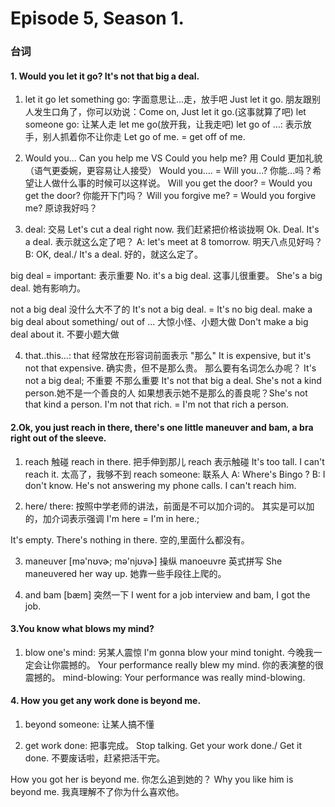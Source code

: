 # Episode 5, Season 1.

### 台词

#### 1. Would you let it go? It's not that big a deal.

1. let it go
let something go: 字面意思让...走，放手吧 Just let it go.
朋友跟别人发生口角了，你可以劝说：Come on, Just let it go.(这事就算了吧)
let someone go: 让某人走 let me go(放开我，让我走吧)
let go of ...: 表示放手，别人抓着你不让你走 Let go of me. = get off of me.

2. Would you...
Can you help me VS Could you help me? 用 Could 更加礼貌（语气更委婉，更容易让人接受）
Would you.... = Will you...? 你能...吗？希望让人做什么事的时候可以这样说。
Will you get the door? = Would you get the door? 你能开下门吗？
Will you forgive me? = Would you forgive me? 原谅我好吗？

3. deal: 交易
Let's cut a deal right now. 我们赶紧把价格谈拢啊
Ok. Deal. It's a deal. 表示就这么定了吧？
A: let's meet at 8 tomorrow. 明天八点见好吗？
B: OK, deal./ It's a deal. 好的，就这么定了。

big deal = important: 表示重要
No. it's a big deal. 这事儿很重要。
She's a big deal. 她有影响力。

not a big deal 没什么大不了的
It's not a big deal. = It's no big deal.
make a big deal about something/ out of ... 大惊小怪、小题大做
Don't make a big deal about it. 不要小题大做

4. that..this...:
that 经常放在形容词前面表示 "那么"
It is expensive, but it's not that expensive. 确实贵，但不是那么贵。
那么要有名词怎么办呢？
It's not a big deal; 不重要
不那么重要 It's not that big a deal.
She's not a kind person.她不是一个善良的人
如果想表示她不是那么的善良呢？She's not that kind a person.
I'm not that rich. =  I'm not that rich a person.

#### 2.Ok, you just reach in there, there's one little maneuver and bam, a bra right out of the sleeve.

1. reach 触碰
reach in there. 把手伸到那儿 reach 表示触碰
It's too tall. I can't reach it. 太高了，我够不到
reach someone: 联系人
A: Where's Bingo ?
B: I don't know. He's not answering my phone calls. I can't reach him.

2. here/ there:
按照中学老师的讲法，前面是不可以加介词的。
其实是可以加的，加介词表示强调
I'm here = I'm in here.; 

It's empty. There's nothing in there. 空的,里面什么都没有。

3. maneuver [mə'nʊvɚ; mə'njʊvɚ] 操纵
manoeuvre 英式拼写
She maneuvered her way up. 她靠一些手段往上爬的。

4. and bam [bæm] 突然一下
I went for a job interview and bam, I got the job.

#### 3.You know what blows my mind?

1. blow one's mind: 另某人震惊
I'm gonna blow your mind tonight. 今晚我一定会让你震撼的。
Your performance really blew my mind. 你的表演整的很震撼的。
mind-blowing: Your performance was really mind-blowing.

#### 4. How you get any work done is beyond me.

1. beyond someone: 让某人搞不懂

2. get work done: 把事完成。
Stop talking. Get your work done./ Get it done. 不要废话啦，赶紧把活干完。

How you got her is beyond me. 你怎么追到她的？
Why you like him is beyond me. 我真理解不了你为什么喜欢他。